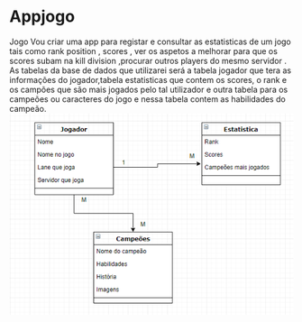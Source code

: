 # Appjogo
Jogo
Vou criar uma app para registar e consultar as estatisticas de um jogo tais como rank position , scores , 
ver os aspetos a melhorar para que os scores subam na kill division ,procurar outros players
do mesmo servidor .
As tabelas da base de dados que utilizarei será a tabela jogador que tera as informações do jogador,tabela estatisticas que contem os scores, o rank e os campões que são mais jogados pelo tal utilizador e outra tabela para os campeões ou caracteres do jogo e nessa tabela contem as habilidades do campeão.
![alt text](https://github.com/leocostaa/Appjogo/blob/master/Capturar.PNG)

